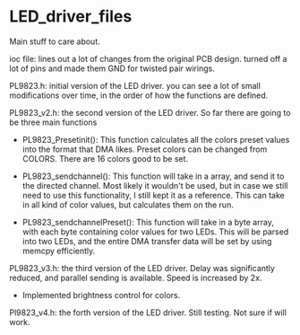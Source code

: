 # LED_driver_files


Main stuff to care about. 

ioc file: lines out a lot of changes from the original PCB design. turned off a lot of pins and made them GND for twisted pair wirings. 

PL9823.h: initial version of the LED driver. you can see a lot of small modifications over time, in the order of how the functions are defined. 

PL9823_v2.h: the second version of the LED driver. So far there are going to be three main functions 

- PL9823_Presetinit(): 
This function calculates all the colors preset values into the format that DMA likes. Preset colors can be changed from COLORS. There are 16 colors good to be set. 

- PL9823_sendchannel():
This function will take in a array, and send it to the directed channel. Most likely it wouldn't be used, but in case we still need to use this functionality, I still kept it as a reference. This can take in all kind of color values, but calculates them on the run. 

- PL9823_sendchannelPreset():
This function will take in a byte array, with each byte containing color values for two LEDs. This will be parsed into two LEDs, and the entire DMA transfer data will be set by using memcpy efficiently. 


PL9823_v3.h: the third version of the LED driver. Delay was significantly reduced, and parallel sending is available. Speed is increased by 2x. 
- Implemented brightness control for colors. 


Pl9823_v4.h: the forth version of the LED driver. Still testing. Not sure if will work.
